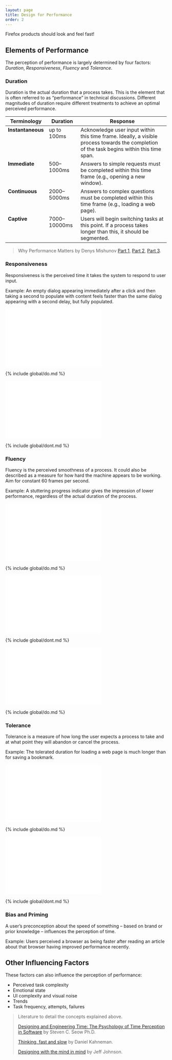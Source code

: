```yaml
---
layout: page
title: Design for Performance
order: 2
---
```


Firefox products should look and feel fast!

## Elements of Performance

The perception of performance is largely determined by four factors: *Duration*, *Responsiveness*, *Fluency* and *Tolerance*.

### Duration

Duration is the actual duration that a process takes. This is the element that is often referred to as “performance” in technical discussions. Different magnitudes of duration require different treatments to achieve an optimal perceived performance.

<table>
  <thead style="vertical-align: top;">
    <tr>
      <th>Terminology</th>
      <th>Duration</th>
      <th>Response</th>
    </tr>
  </thead>
  <tbody style="vertical-align: top;">
    <tr>
      <td><strong>Instantaneous</strong></td>
      <td>up to 100ms</td>
      <td>Acknowledge user input within this time frame. Ideally, a visible process towards the completion of the task begins within this time span.</td>
    </tr>
    <tr>
      <td><strong>Immediate</strong></td>
      <td>500–1000ms</td>
      <td>Answers to simple requests must be completed within this time frame (e.g., opening a new window).</td>
    </tr>
    <tr>
      <td><strong>Continuous</strong></td>
      <td>2000–5000ms</td>
      <td>Answers to complex questions must be completed within this time frame (e.g., loading a web page).</td>
    </tr>
    <tr>
      <td><strong>Captive</strong></td>
      <td>7000–10000ms</td>
      <td>Users will begin switching tasks at this point. If a process takes longer than this, it should be segmented.</td>
    </tr>
  </tbody>
</table>

> Why Performance Matters by Denys Mishunov [Part 1](https://www.smashingmagazine.com/2015/09/why-performance-matters-the-perception-of-time/), [Part 2](https://www.smashingmagazine.com/2015/11/why-performance-matters-part-2-perception-management/), [Part 3](https://www.smashingmagazine.com/2015/12/performance-matters-part-3-tolerance-management/).

### Responsiveness

Responsiveness is the perceived time it takes the system to respond to user input.

Example: An empty dialog appearing immediately after a click and then taking a second to populate with content feels faster than the same dialog appearing with a second delay, but fully populated.

<iframe class="db w-100" height="180" src="{{ "/interactives/introduction/performance-principles/responsiveness/example-do.html" | prepend: site.baseurl }}" allowfullscreen="allowfullscreen" frameborder="0"></iframe>

{% include global/do.md %}

<iframe class="db w-100" height="180" src="{{ "/interactives/introduction/performance-principles/responsiveness/example-dont.html" | prepend: site.baseurl }}" allowfullscreen="allowfullscreen" frameborder="0"></iframe>

{% include global/dont.md %}

### Fluency

Fluency is the perceived smoothness of a process. It could also be described as a measure for how hard the machine appears to be working. Aim for constant 60 frames per second.

Example: A stuttering progress indicator gives the impression of lower performance, regardless of the actual duration of the process.

<iframe class="db w-100" height="180" src="{{ "/interactives/introduction/performance-principles/fluency/example-do.html" | prepend: site.baseurl }}" allowfullscreen="allowfullscreen" frameborder="0"></iframe>

{% include global/do.md %}

<iframe class="db w-100" height="180" src="{{ "/interactives/introduction/performance-principles/fluency/example-dont.html" | prepend: site.baseurl }}" allowfullscreen="allowfullscreen" frameborder="0"></iframe>

{% include global/dont.md %}

<iframe class="db w-100" height="180" src="{{ "/interactives/introduction/performance-principles/fluency/example-fallback.html" | prepend: site.baseurl }}" allowfullscreen="allowfullscreen" frameborder="0"></iframe>

{% include global/do.md %}

### Tolerance

Tolerance is a measure of how long the user expects a process to take and at what point they will abandon or cancel the process.

Example: The tolerated duration for loading a web page is much longer than for saving a bookmark.

<iframe class="db w-100" height="180" src="{{ "/interactives/introduction/performance-principles/tolerance/example-do.html" | prepend: site.baseurl }}" allowfullscreen="allowfullscreen" frameborder="0"></iframe>

{% include global/do.md %}

<iframe class="db w-100" height="180" src="{{ "/interactives/introduction/performance-principles/tolerance/example-dont.html" | prepend: site.baseurl }}" allowfullscreen="allowfullscreen" frameborder="0"></iframe>

{% include global/dont.md %}

### Bias and Priming

A user’s preconception about the speed of something – based on brand or prior knowledge – influences the perception of time.

Example: Users perceived a browser as being faster after reading an article about that browser having improved performance recently.

## Other Influencing Factors

These factors can also influence the perception of performance:

* Perceived task complexity
* Emotional state
* UI complexity and visual noise
* Trends
* Task frequency, attempts, failures

> Literature to detail the concepts explained above.
>
> [Designing and Engineering Time: The Psychology of Time Perception in Software](https://www.safaribooksonline.com/library/view/designing-and-engineering/9780321562944/) by Steven C. Seow Ph.D.
>
> [Thinking, fast and slow](https://openlibrary.org/works/OL15992072W) by Daniel Kahneman.
>
> [Designing with the mind in mind](https://openlibrary.org/works/OL15570641W) by Jeff Johnson.
